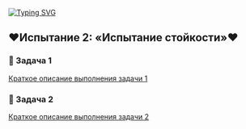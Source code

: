 [![Typing SVG](https://readme-typing-svg.herokuapp.com?color=%2336BCF7&lines=Testing+student+QA)](https://git.io/typing-svg)

## ❤Испытание 2: «Испытание стойкости»❤

### 👏 Задача 1 

<a href="https://docs.google.com/document/d/12T96_Nj-1f0I5id0zw_dHFQzOj6wTufbamM7_lDuPI4/edit?usp=sharing">Краткое описание выполнения задачи 1</a>

### 📜 Задача 2 

<a href="https://docs.google.com/document/d/1233Yhma6TcH8P4geDjaxexQx-lZZpShjzVXSzIra2h8/edit?usp=sharing">Краткое описание выполнения задачи 2</a>
